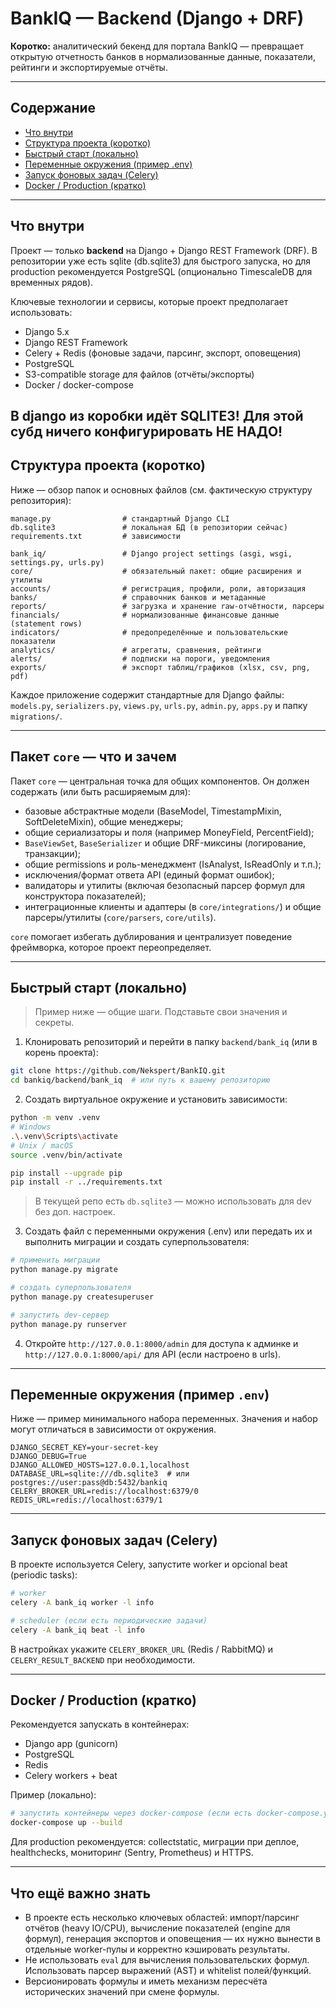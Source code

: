 # BankIQ — Backend (Django + DRF)

**Коротко:** аналитический бекенд для портала BankIQ — превращает открытую отчетность банков в нормализованные данные, показатели, рейтинги и экспортируемые отчёты.

---

## Содержание

* [Что внутри](#что-внутри)
* [Структура проекта (коротко)](#структура-проекта-коротко)
* [Быстрый старт (локально)](#быстрый-старт-локально)
* [Переменные окружения (пример .env)](#переменные-окружения-пример-env)
* [Запуск фоновых задач (Celery)](#запуск-фоновых-задач-celery)
* [Docker / Production (кратко)](#docker--production-кратко)

---

## Что внутри

Проект — только **backend** на Django + Django REST Framework (DRF). В репозитории уже есть sqlite (db.sqlite3) для быстрого запуска, но для production рекомендуется PostgreSQL (опционально TimescaleDB для временных рядов).

Ключевые технологии и сервисы, которые проект предполагает использовать:

* Django 5.x
* Django REST Framework
* Celery + Redis (фоновые задачи, парсинг, экспорт, оповещения)
* PostgreSQL
* S3-compatible storage для файлов (отчёты/экспорты)
* Docker / docker-compose

В django из коробки идёт SQLITE3! Для этой субд ничего конфигурировать НЕ НАДО!
---

## Структура проекта (коротко)

Ниже — обзор папок и основных файлов (см. фактическую структуру репозитория):

```
manage.py                # стандартный Django CLI
db.sqlite3               # локальная БД (в репозитории сейчас)
requirements.txt         # зависимости

bank_iq/                 # Django project settings (asgi, wsgi, settings.py, urls.py)
core/                    # обязательный пакет: общие расширения и утилиты
accounts/                # регистрация, профили, роли, авторизация
banks/                   # справочник банков и метаданные
reports/                 # загрузка и хранение raw-отчётности, парсеры
financials/              # нормализованные финансовые данные (statement rows)
indicators/              # предопределённые и пользовательские показатели
analytics/               # агрегаты, сравнения, рейтинги
alerts/                  # подписки на пороги, уведомления
exports/                 # экспорт таблиц/графиков (xlsx, csv, png, pdf)
```

Каждое приложение содержит стандартные для Django файлы: `models.py`, `serializers.py`, `views.py`, `urls.py`, `admin.py`, `apps.py` и папку `migrations/`.

---

## Пакет `core` — что и зачем

Пакет `core` — центральная точка для общих компонентов. Он должен содержать (или быть расширяемым для):

* базовые абстрактные модели (BaseModel, TimestampMixin, SoftDeleteMixin), общие менеджеры;
* общие сериализаторы и поля (например MoneyField, PercentField);
* `BaseViewSet`, `BaseSerializer` и общие DRF-миксины (логирование, транзакции);
* общие permissions и роль-менеджмент (IsAnalyst, IsReadOnly и т.п.);
* исключения/формат ответа API (единый формат ошибок);
* валидаторы и утилиты (включая безопасный парсер формул для конструктора показателей);
* интеграционные клиенты и адаптеры (в `core/integrations/`) и общие парсеры/утилиты (`core/parsers`, `core/utils`).

`core` помогает избегать дублирования и централизует поведение фреймворка, которое проект переопределяет.

---

## Быстрый старт (локально)

> Пример ниже — общие шаги. Подставьте свои значения и секреты.

1. Клонировать репозиторий и перейти в папку `backend/bank_iq` (или в корень проекта):

```bash
git clone https://github.com/Nekspert/BankIQ.git
cd bankiq/backend/bank_iq  # или путь к вашему репозиторию
```

2. Создать виртуальное окружение и установить зависимости:

```bash
python -m venv .venv
# Windows
.\.venv\Scripts\activate
# Unix / macOS
source .venv/bin/activate

pip install --upgrade pip
pip install -r ../requirements.txt
```

> В текущей репо есть `db.sqlite3` — можно использовать для dev без доп. настроек.

3. Создать файл с переменными окружения (.env) или передать их и выполнить миграции и создать суперпользователя:

```bash
# применить миграции
python manage.py migrate

# создать суперпользователя
python manage.py createsuperuser

# запустить dev-сервер
python manage.py runserver
```

4. Откройте `http://127.0.0.1:8000/admin` для доступа к админке и `http://127.0.0.1:8000/api/` для API (если настроено в urls).

---

## Переменные окружения (пример `.env`)

Ниже — пример минимального набора переменных. Значения и набор могут отличаться в зависимости от окружения.

```
DJANGO_SECRET_KEY=your-secret-key
DJANGO_DEBUG=True
DJANGO_ALLOWED_HOSTS=127.0.0.1,localhost
DATABASE_URL=sqlite:///db.sqlite3  # или postgres://user:pass@db:5432/bankiq
CELERY_BROKER_URL=redis://localhost:6379/0
REDIS_URL=redis://localhost:6379/1
```

---

## Запуск фоновых задач (Celery)

В проекте используется Celery, запустите worker и opcional beat (periodic tasks):

```bash
# worker
celery -A bank_iq worker -l info

# scheduler (если есть периодические задачи)
celery -A bank_iq beat -l info
```

В настройках укажите `CELERY_BROKER_URL` (Redis / RabbitMQ) и `CELERY_RESULT_BACKEND` при необходимости.

---

## Docker / Production (кратко)

Рекомендуется запускать в контейнерах:

* Django app (gunicorn)
* PostgreSQL
* Redis
* Celery workers + beat

Пример (локально):

```bash
# запустить контейнеры через docker-compose (если есть docker-compose.yml)
docker-compose up --build
```

Для production рекомендуется: collectstatic, миграции при деплое, healthchecks, мониторинг (Sentry, Prometheus) и HTTPS.

---

## Что ещё важно знать

* В проекте есть несколько ключевых областей: импорт/парсинг отчётов (heavy IO/CPU), вычисление показателей (engine для формул), генерация экспортов и оповещения — их нужно вынести в отдельные worker-пулы и корректно кэшировать результаты.
* Не использовать `eval` для вычисления пользовательских формул. Использовать парсер выражений (AST) и whitelist полей/функций.
* Версионировать формулы и иметь механизм пересчёта исторических значений при смене формулы.
